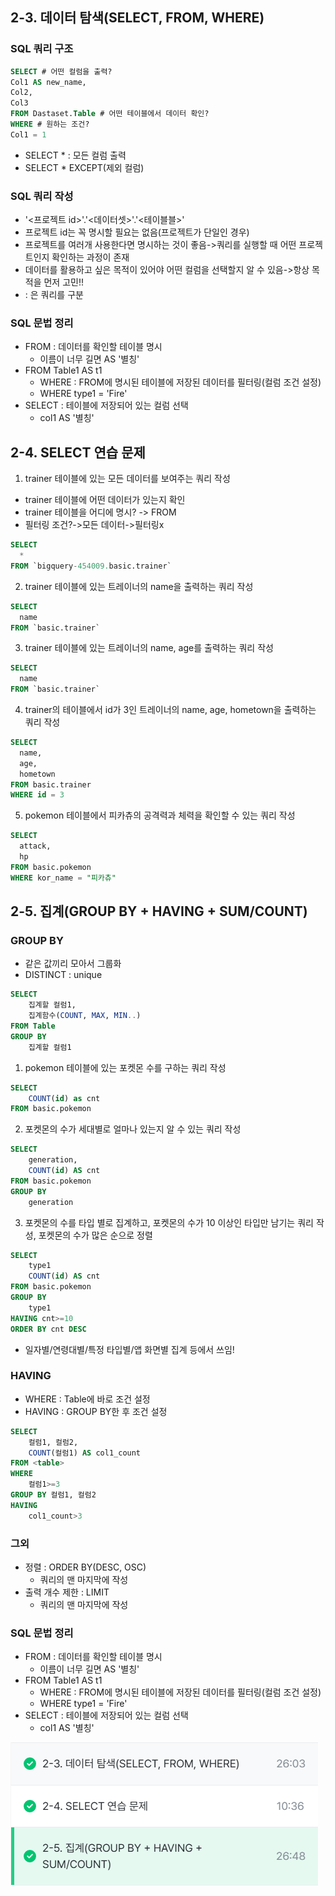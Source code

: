 ## 2-3. 데이터 탐색(SELECT, FROM, WHERE)
### SQL 쿼리 구조
```sql
SELECT # 어떤 컬럼을 출력?
Col1 AS new_name,
Col2,
Col3
FROM Dastaset.Table # 어떤 테이블에서 데이터 확인?
WHERE # 원하는 조건?
Col1 = 1
```
- SELECT * : 모든 컬럼 출력
- SELECT * EXCEPT(제외 컬럼)

### SQL 쿼리 작성
- '<프로젝트 id>'.'<데이터셋>'.'<테이블블>'
- 프로젝트 id는 꼭 명시할 필요는 없음(프로젝트가 단일인 경우)
- 프로젝트를 여러개 사용한다면 명시하는 것이 좋음->쿼리를 실행할 때 어떤 프로젝트인지 확인하는 과정이 존재
- 데이터를 활용하고 싶은 목적이 있어야 어떤 컬럼을 선택할지 알 수 있음->항상 목적을 먼저 고민!!
- : 은 쿼리를 구분

### SQL 문법 정리
- FROM : 데이터를 확인할 테이블 명시
    - 이름이 너무 길면 AS '별칭'
- FROM Table1 AS t1
    - WHERE : FROM에 명시된 테이블에 저장된 데이터를 필터링(컬럼 조건 설정)
    - WHERE type1 = 'Fire'
- SELECT : 테이블에 저장되어 있는 컬럼 선택
    - col1 AS '별칭'



## 2-4. SELECT 연습 문제
1. trainer 테이블에 있는 모든 데이터를 보여주는 쿼리 작성
- trainer 테이블에 어떤 데이터가 있는지 확인
- trainer 테이블을 어디에 명시? -> FROM
- 필터링 조건?->모든 데이터->필터링x
```sql
SELECT 
  * 
FROM `bigquery-454009.basic.trainer` 
```
2. trainer 테이블에 있는 트레이너의 name을 출력하는 쿼리 작성
```sql
SELECT
  name
FROM `basic.trainer`
```
3. trainer 테이블에 있는 트레이너의 name, age를 출력하는 쿼리 작성
```sql
SELECT
  name
FROM `basic.trainer`
```
4. trainer의 테이블에서 id가 3인 트레이너의 name, age, hometown을 출력하는 쿼리 작성
```sql
SELECT
  name,
  age,
  hometown
FROM basic.trainer
WHERE id = 3
```
5. pokemon 테이블에서 피카츄의 공격력과 체력을 확인할 수 있는 쿼리 작성
```sql
SELECT
  attack,
  hp
FROM basic.pokemon
WHERE kor_name = "피카츄"
```



## 2-5. 집계(GROUP BY + HAVING + SUM/COUNT)
### GROUP BY
- 같은 값끼리 모아서 그룹화
- DISTINCT : unique
```sql
SELECT
    집계할 컬럼1,
    집계함수(COUNT, MAX, MIN..)
FROM Table
GROUP BY
    집계할 컬럼1
```
1. pokemon 테이블에 있는 포켓몬 수를 구하는 쿼리 작성
```sql
SELECT
    COUNT(id) as cnt
FROM basic.pokemon
```
2. 포켓몬의 수가 세대별로 얼마나 있는지 알 수 있는 쿼리 작성
```sql
SELECT
    generation,
    COUNT(id) AS cnt
FROM basic.pokemon
GROUP BY
    generation
```
3. 포켓몬의 수를 타입 별로 집계하고, 포켓몬의 수가 10 이상인 타입만 남기는 쿼리 작성, 포켓몬의 수가 많은 순으로 정렬
```sql
SELECT
    type1
    COUNT(id) AS cnt
FROM basic.pokemon
GROUP BY
    type1
HAVING cnt>=10
ORDER BY cnt DESC
```
- 일자별/연령대별/특정 타입별/앱 화면별 집계 등에서 쓰임!

### HAVING
- WHERE : Table에 바로 조건 설정
- HAVING : GROUP BY한 후 조건 설정
```sql
SELECT
    컬럼1, 컬럼2,
    COUNT(컬럼1) AS col1_count
FROM <table>
WHERE
    컬럼1>=3
GROUP BY 컬럼1, 컬럼2
HAVING
    col1_count>3
```

### 그외
- 정렬 : ORDER BY(DESC, OSC)
    - 쿼리의 맨 마지막에 작성
- 출력 개수 제한 : LIMIT
    - 쿼리의 맨 마지막에 작성

### SQL 문법 정리
- FROM : 데이터를 확인할 테이블 명시
    - 이름이 너무 길면 AS '별칭'
- FROM Table1 AS t1
    - WHERE : FROM에 명시된 테이블에 저장된 데이터를 필터링(컬럼 조건 설정)
    - WHERE type1 = 'Fire'
- SELECT : 테이블에 저장되어 있는 컬럼 선택
    - col1 AS '별칭'
 
![sql0week](/git/sql1week.png)

